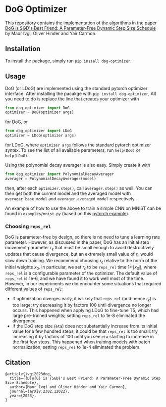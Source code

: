 # DoG Optimizer

This repository contains the implementation of the algorithms in the paper 
[DoG is SGD's Best Friend: A Parameter-Free Dynamic Step Size Schedule](https://arxiv.org/abs/2302.12022)
by Maor Ivgi, Oliver Hinder and Yair Carmon.

## Installation
To install the package, simply run `pip install dog-optimizer`.

## Usage
DoG (or LDoG) are implemented using the standard pytorch optimizer interface. After installing the pacakge with `pip install dog-optimizer`,
All you need to do is replace the line that creates your optimizer with 
```python
from dog_optimizer import DoG
optimizer = DoG(optimizer args)
```
for DoG, or
```python
from dog_optimizer import LDoG
optimizer = LDoG(optimizer args)
```
for LDoG, 
where `optimizer args` follows the standard pytorch optimizer syntex. 
To see the list of all available parameters, run `help(DoG)` or `help(LDoG)`.


Using the polynomial decay averager is also easy. Simply create it with 
```python
from dog_optimizer import PolynomialDecayAverager
averager = PolynomialDecayAverager(model)
```
then, after each `optimizer.step()`, call `averager.step()` as well.
You can then get both the current model and the averaged model with `averager.base_model` and `averager.averaged_model` respectively.

An example of how to use the above to train a simple CNN on MNIST can be found in `examples/mnist.py` 
(based on this [pytorch example](https://github.com/pytorch/examples/blob/main/mnist/main.py)).

### Choosing `reps_rel`
DoG is parameter-free by design, so there is no need to tune a learning rate parameter. 
However, as discussed in the paper, DoG has an initial step movement parameter 
$r_{\epsilon}$ that must be small enough to avoid destructively updates that cause divergence, 
but an extremely small value of $r_{\epsilon}$ would slow down training. 
We recommend choosing $r_{\epsilon}$ relative to the norm of the initial weights $x_0$. In particular, we set 
$r_{\epsilon}$ to be `reps_rel` time $1+\|x_0\|$, where `reps_rel` is a configurable parameter of the optimizer. The default value 
of `reps_rel` is 1e-6, and we have found it to work well most of the time. However, in our experiments we did encounter 
some situations that required different values of `reps_rel`:
- If optimization diverges early, it is likely that `reps_rel` (and hence $r_{\epsilon}$) is too large: 
try decreasing it by factors 100 until divergence no longer occurs. This happened when applying LDoG to fine-tune T5, 
which had large pre-trained weights; setting `reps_rel` to 1e-8 eliminated the divergence.
- If the DoG step size (`eta`) does not substantially increase from its initial value for a few hundred steps, it could be that `reps_rel` is too small: 
try increasing it by factors of 100 until you see `eta` starting to increase in the first few steps. 
This happened when training models with batch normalization; setting `reps_rel` to 1e-4 eliminated the problem.


## Citation
```
@article{ivgi2023dog,
  title={{D}o{G} is {SGD}'s Best Friend: A Parameter-Free Dynamic Step Size Schedule}, 
  author={Maor Ivgi and Oliver Hinder and Yair Carmon}, 
  journal={arXiv:2302.12022}, 
  year={2023},
}  
```